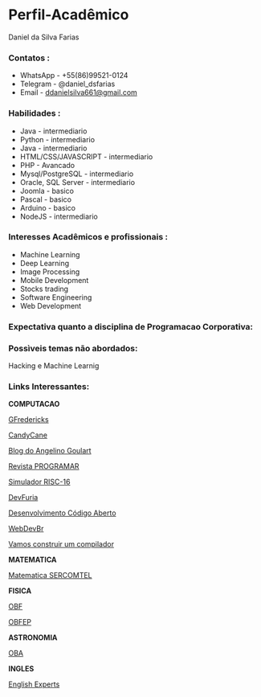 # Perfil-Acadêmico

Daniel da Silva Farias

### Contatos :

* WhatsApp - +55(86)99521-0124
* Telegram - @daniel_dsfarias
* Email - ddanielsilva661@gmail.com

### Habilidades :

* Java - intermediario
* Python -  intermediario
* Java - intermediario
* HTML/CSS/JAVASCRIPT - intermediario
* PHP - Avancado
* Mysql/PostgreSQL - intermediario
* Oracle, SQL Server - intermediario
* Joomla - basico
* Pascal - basico
* Arduino - basico
* NodeJS - intermediario

### Interesses Acadêmicos e profissionais :

* Machine Learning
* Deep Learning
* Image Processing
* Mobile Development
* Stocks trading
* Software Engineering
* Web Development

### Expectativa quanto a disciplina de Programacao Corporativa:

	

### Possìveis temas não abordados:

  Hacking e Machine Learnig

### Links Interessantes:

**COMPUTACAO**

[GFredericks](http://www.gfredericks.com/)

[CandyCane](http://en.blog.candycane.jp)

[Blog do Angelino Goulart](http://angelitomg.com/blog/)

[Revista PROGRAMAR](http://www.revista-programar.info/)

[Simulador RISC-16](http://risc16simulator.appspot.com/)

[DevFuria](http://www.devfuria.com.br/)

[Desenvolvimento Código Aberto](http://desenvolvimentoaberto.org/)

[WebDevBr](https://www.webdevbr.com.br/)

[Vamos construir um compilador](http://compiladores.osdevbrasil.net/)

**MATEMATICA**

[Matematica SERCOMTEL](http://pessoal.sercomtel.com.br/matematica/index.html)

**FISICA**

[OBF](http://www.sbfisica.org.br/v1/olimpiada/2017/)

[OBFEP](http://webcache.googleusercontent.com/search?q=cache:http://obfep.org.br/&gws_rd=cr&dcr=0&ei=_bgOWqHXGoGVwgTemrr4AQ)

**ASTRONOMIA**

[OBA](http://www.oba.org.br/site/)

**INGLES**

[English Experts](https://www.englishexperts.com.br/)
